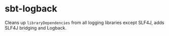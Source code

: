 # sbt-logback

Cleans up `libraryDependencies` from all logging libraries except SLF4J, adds SLF4J bridging and Logback.
